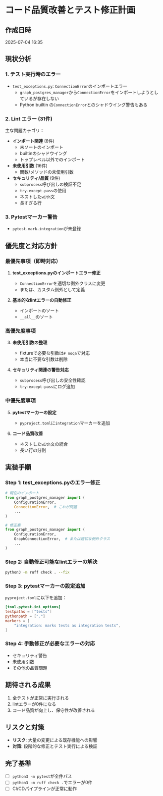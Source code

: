 # コード品質改善とテスト修正計画

## 作成日時
2025-07-04 16:35

## 現状分析

### 1. テスト実行時のエラー
- `test_exceptions.py`: `ConnectionError`のインポートエラー
  - `graph_postgres_manager`から`ConnectionError`をインポートしようとしているが存在しない
  - Python builtin の`ConnectionError`とのシャドウイング警告もある

### 2. Lint エラー (31件)
主な問題カテゴリ：
- **インポート関連** (6件)
  - 未ソートのインポート
  - builtinのシャドウイング
  - トップレベル以外でのインポート
- **未使用引数** (16件)
  - 関数/メソッドの未使用引数
- **セキュリティ/品質** (9件)
  - `subprocess`呼び出しの検証不足
  - `try-except-pass`の使用
  - ネストした`with`文
  - 長すぎる行

### 3. Pytestマーカー警告
- `pytest.mark.integration`が未登録

## 優先度と対応方針

### 最優先事項（即時対応）
1. **test_exceptions.pyのインポートエラー修正**
   - `ConnectionError`を適切な例外クラスに変更
   - または、カスタム例外として定義

2. **基本的なlintエラーの自動修正**
   - インポートのソート
   - `__all__`のソート

### 高優先度事項
3. **未使用引数の整理**
   - fixtureで必要な引数は`# noqa`で対応
   - 本当に不要な引数は削除

4. **セキュリティ関連の警告対応**
   - `subprocess`呼び出しの安全性確認
   - `try-except-pass`にログ追加

### 中優先度事項
5. **pytestマーカーの設定**
   - `pyproject.toml`に`integration`マーカーを追加

6. **コード品質改善**
   - ネストした`with`文の統合
   - 長い行の分割

## 実装手順

### Step 1: test_exceptions.pyのエラー修正
```python
# 現在のインポート
from graph_postgres_manager import (
    ConfigurationError,
    ConnectionError,  # これが問題
    ...
)

# 修正案
from graph_postgres_manager import (
    ConfigurationError,
    GraphConnectionError,  # または適切な例外クラス
    ...
)
```

### Step 2: 自動修正可能なlintエラーの解決
```bash
python3 -m ruff check . --fix
```

### Step 3: pytestマーカーの設定追加
`pyproject.toml`に以下を追加：
```toml
[tool.pytest.ini_options]
testpaths = ["tests"]
pythonpath = ["."]
markers = [
    "integration: marks tests as integration tests",
]
```

### Step 4: 手動修正が必要なエラーの対応
- セキュリティ警告
- 未使用引数
- その他の品質問題

## 期待される成果
1. 全テストが正常に実行される
2. lintエラーが0件になる
3. コード品質が向上し、保守性が改善される

## リスクと対策
- **リスク**: 大量の変更による既存機能への影響
- **対策**: 段階的な修正とテスト実行による検証

## 完了基準
- [ ] `python3 -m pytest`が全件パス
- [ ] `python3 -m ruff check .`でエラーが0件
- [ ] CI/CDパイプラインが正常に動作